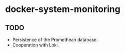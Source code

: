 # docker-system-monitoring

## TODO

+ Persistence of the Promethean database.
+ Cooperation with Loki.
